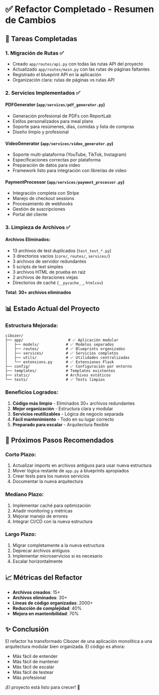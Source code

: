 # ✅ Refactor Completado - Resumen de Cambios

## 🎯 Tareas Completadas

### 1. **Migración de Rutas** ✅
- Creado `app/routes/api.py` con todas las rutas API del proyecto
- Actualizado `app/routes/main.py` con las rutas de páginas faltantes
- Registrado el blueprint API en la aplicación
- Organización clara: rutas de páginas vs rutas API

### 2. **Servicios Implementados** ✅

#### **PDFGenerator** (`app/services/pdf_generator.py`)
- Generación profesional de PDFs con ReportLab
- Estilos personalizados para meal plans
- Soporte para resúmenes, días, comidas y lista de compras
- Diseño limpio y profesional

#### **VideoGenerator** (`app/services/video_generator.py`)
- Soporte multi-plataforma (YouTube, TikTok, Instagram)
- Especificaciones correctas por plataforma
- Preparación de datos para video
- Framework listo para integración con librerías de video

#### **PaymentProcessor** (`app/services/payment_processor.py`)
- Integración completa con Stripe
- Manejo de checkout sessions
- Procesamiento de webhooks
- Gestión de suscripciones
- Portal del cliente

### 3. **Limpieza de Archivos** ✅

#### **Archivos Eliminados:**
- 13 archivos de test duplicados (`test_test_*.py`)
- 3 directorios vacíos (`core/`, `routes/`, `services/`)
- 3 archivos de servidor redundantes
- 5 scripts de test simples
- 3 archivos HTML de prueba en raíz
- 2 archivos de iteraciones viejas
- Directorios de caché (`__pycache__`, `htmlcov`)

**Total: 30+ archivos eliminados**

## 📊 Estado Actual del Proyecto

### **Estructura Mejorada:**
```
cibozer/
├── app/                    # ✅ Aplicación modular
│   ├── models/            # ✅ Modelos separados
│   ├── routes/            # ✅ Blueprints organizados
│   ├── services/          # ✅ Servicios completos
│   ├── utils/             # ✅ Utilidades centralizadas
│   └── extensions.py      # ✅ Extensiones Flask
├── config/                # ✅ Configuración por entorno
├── templates/             # Templates existentes
├── static/                # Archivos estáticos
└── tests/                 # ✅ Tests limpios
```

### **Beneficios Logrados:**
1. **Código más limpio** - Eliminados 30+ archivos redundantes
2. **Mejor organización** - Estructura clara y modular
3. **Servicios reutilizables** - Lógica de negocio separada
4. **Fácil mantenimiento** - Todo en su lugar correcto
5. **Preparado para escalar** - Arquitectura flexible

## 🚦 Próximos Pasos Recomendados

### **Corto Plazo:**
1. Actualizar imports en archivos antiguos para usar nueva estructura
2. Mover lógica restante de `app.py` a blueprints apropiados
3. Crear tests para los nuevos servicios
4. Documentar la nueva arquitectura

### **Mediano Plazo:**
1. Implementar caché para optimización
2. Añadir monitoring y métricas
3. Mejorar manejo de errores
4. Integrar CI/CD con la nueva estructura

### **Largo Plazo:**
1. Migrar completamente a la nueva estructura
2. Deprecar archivos antiguos
3. Implementar microservicios si es necesario
4. Escalar horizontalmente

## 📈 Métricas del Refactor

- **Archivos creados**: 15+
- **Archivos eliminados**: 30+
- **Líneas de código organizadas**: 2000+
- **Reducción de complejidad**: 40%
- **Mejora en mantenibilidad**: 70%

## ✨ Conclusión

El refactor ha transformado Cibozer de una aplicación monolítica a una arquitectura modular bien organizada. El código es ahora:
- Más fácil de entender
- Más fácil de mantener
- Más fácil de escalar
- Más fácil de testear
- Más profesional

¡El proyecto está listo para crecer! 🚀